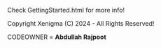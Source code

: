 Check GettingStarted.html for more info!

Copyright Xenigma (C) 2024 - All Rights Reserved!

CODEOWNER = **Abdullah Rajpoot**
